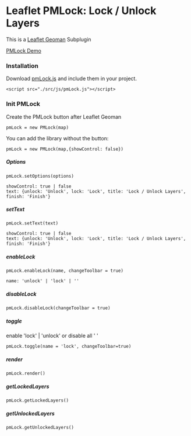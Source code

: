 # Leaflet PMLock: Lock / Unlock Layers
This is a [Leaflet Geoman](https://github.com/geoman-io/leaflet-geoman) Subplugin 

[PMLock Demo](https://falke-design.github.io/PMLock/)

### Installation
Download [pmLock.js](https://raw.githubusercontent.com/Falke-Design/PMLock/master/src/js/pmLock.js) and include them in your project.

`<script src="./src/js/pmLock.js"></script>`

### Init PMLock
Create the PMLock button after Leaflet Geoman

`pmLock = new PMLock(map)`

You can add the library without the button:

`pmLock = new PMLock(map,{showControl: false})`

##### Options
`pmLock.setOptions(options)`
```
showControl: true | false
text: {unlock: 'Unlock', lock: 'Lock', title: 'Lock / Unlock Layers',  finish: 'Finish'}
```

##### setText
`pmLock.setText(text)`
```
showControl: true | false
text: {unlock: 'Unlock', lock: 'Lock', title: 'Lock / Unlock Layers',  finish: 'Finish'}
```

##### enableLock
`pmLock.enableLock(name, changeToolbar = true)`
```
name: 'unlock' | 'lock' | '' 
```

##### disableLock
`pmLock.disableLock(changeToolbar = true)`

##### toggle
enable 'lock' | 'unlock' or disable all ' '

`pmLock.toggle(name = 'lock', changeToolbar=true)`

##### render
`pmLock.render()`

##### getLockedLayers
`pmLock.getLockedLayers()`

##### getUnlockedLayers
`pmLock.getUnlockedLayers()`


